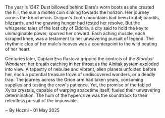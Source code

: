
The year is 1347.  Dust billowed behind Elara's worn boots as she crested the hill, the sun a molten coin sinking towards the horizon.  Her journey across the treacherous Dragon's Tooth mountains had been brutal; bandits, blizzards, and the gnawing hunger had tested her resolve. But the whispered tales of the lost city of Eldoria, a city said to hold the key to unimaginable power, spurred her onward.  Each aching muscle, each scraped knee, was a testament to her unwavering pursuit of legend.  The rhythmic clop of her mule's hooves was a counterpoint to the wild beating of her heart.

Centuries later, Captain Eva Rostova gripped the controls of the *Stardust Wanderer*, her breath catching in her throat as the Alnitak system exploded into view.  A tapestry of nebulae and vibrant, alien planets unfolded before her, each a potential treasure trove of undiscovered wonders, or a deadly trap.  The journey across the Orion arm had taken years, consuming supplies and testing the crew's patience. Yet, the promise of the fabled Xylos crystals, capable of warping spacetime itself, fueled their unwavering determination. The hum of the hyperdrive was the soundtrack to their relentless pursuit of the impossible.

~ By Hozmi - 01 May 2025
